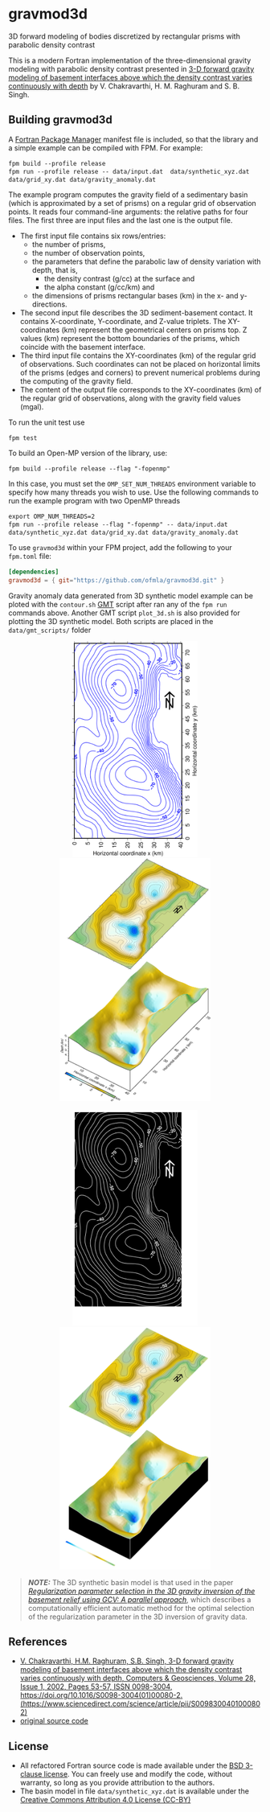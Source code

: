 # gravmod3d
3D forward modeling of bodies discretized by rectangular prisms with parabolic density contrast

This is a modern Fortran implementation of the three-dimensional gravity modeling with parabolic density contrast presented in [3-D forward gravity modeling of basement interfaces above which the density contrast varies continuously with depth](https://www.sciencedirect.com/science/article/pii/S0098300401000802) by V. Chakravarthi, H. M. Raghuram and S. B. Singh.

## Building gravmod3d

A [Fortran Package Manager](https://github.com/fortran-lang/fpm) manifest file is included, so that the library and a simple example can be compiled with FPM. For example:

```
fpm build --profile release
fpm run --profile release -- data/input.dat  data/synthetic_xyz.dat data/grid_xy.dat data/gravity_anomaly.dat
```

The example program computes the gravity field of a sedimentary basin (which is approximated by a set of prisms) on a regular grid of observation points. It reads four command-line arguments: the relative paths for four files. The first three are input files and the last one is the output file. 
- The first input file contains six rows/entries: 
  - the number of prisms, 
  - the number of observation points, 
  - the parameters that define the parabolic law of density variation with depth, that is, 
    - the density contrast (g/cc) at the surface and 
    - the alpha constant (g/cc/km) and 
  - the dimensions of prisms rectangular bases (km) in the x- and y- directions. 
- The second input file describes the 3D sediment-basement contact. It contains X-coordinate, Y-coordinate, and Z-value triplets. The XY-coordinates (km) represent the geometrical centers on prisms top. Z values (km) represent the bottom boundaries of the prisms, which coincide with the basement interface.
- The third input file contains the XY-coordinates (km) of the regular grid of observations. Such coordinates can not be placed on horizontal limits of the prisms (edges and corners) to prevent numerical problems during the computing of the gravity field. 
- The content of the output file corresponds to the XY-coordinates (km) of the regular grid of observations, along with the gravity field values (mgal).

To run the unit test use
```
fpm test
```

To build an Open-MP version of the library, use:
```
fpm build --profile release --flag "-fopenmp"
```
In this case, you must set the `OMP_SET_NUM_THREADS` environment variable to specify how many threads you wish to use. Use the following commands to run the example program with two OpenMP threads
```
export OMP_NUM_THREADS=2
fpm run --profile release --flag "-fopenmp" -- data/input.dat  data/synthetic_xyz.dat data/grid_xy.dat data/gravity_anomaly.dat
```

To use `gravmod3d` within your FPM project, add the following to your `fpm.toml` file:
```toml
[dependencies]
gravmod3d = { git="https://github.com/ofmla/gravmod3d.git" }
```
Gravity anomaly data generated from 3D synthetic model example can be ploted with the `contour.sh` [GMT](https://www.generic-mapping-tools.org/) script after ran any of the `fpm run` commands above. Another GMT script `plot_3d.sh` is also provided for plotting the 3D synthetic model. Both scripts are placed in the `data/gmt_scripts/` folder

<p align="center">
  <img src="https://github.com/ofmla/gravmod3d/blob/main/data/gmt_scripts/contour_light.svg#gh-light-mode-only" width="250"/> <img src="https://github.com/ofmla/gravmod3d/blob/main/data/gmt_scripts/true_light.svg#gh-light-mode-only" width="300"/>
</p>
<p align="center">
  <img src="https://github.com/ofmla/gravmod3d/blob/main/data/gmt_scripts/contour_dark.svg#gh-dark-mode-only" width="250"/> <img src="https://github.com/ofmla/gravmod3d/blob/main/data/gmt_scripts/true_dark.svg#gh-dark-mode-only" width="300"/>
</p>

> **_NOTE:_**  The 3D synthetic basin model is that used in the paper [*Regularization parameter selection in the 3D gravity inversion of the basement relief using GCV: A parallel approach*](https://doi.org/10.1016/j.cageo.2015.06.013), which describes a computationally efficient automatic method for the optimal selection of the regularization parameter in the 3D inversion of gravity data.

## References

* [V. Chakravarthi, H.M. Raghuram, S.B. Singh,
3-D forward gravity modeling of basement interfaces above which the density contrast varies continuously with depth,
Computers & Geosciences,
Volume 28, Issue 1,
2002,
Pages 53-57,
ISSN 0098-3004,
https://doi.org/10.1016/S0098-3004(01)00080-2.
(https://www.sciencedirect.com/science/article/pii/S0098300401000802)](https://doi.org/10.1016/S0098-3004(01)00080-2)
* [original source code](https://iamg.org/documents/oldftp/VOL28/v28-01-06.zip)

## License

* All refactored Fortran source code is made available under the [BSD 3-clause license](https://github.com/ofmla/gravmod3d/blob/main/LICENSE). You can freely use and modify the code, without warranty, so long as you provide attribution to the authors.
* The basin model in file `data/synthetic_xyz.dat` is available under
the [Creative Commons Attribution 4.0 License (CC-BY)](https://creativecommons.org/licenses/by/4.0/)

